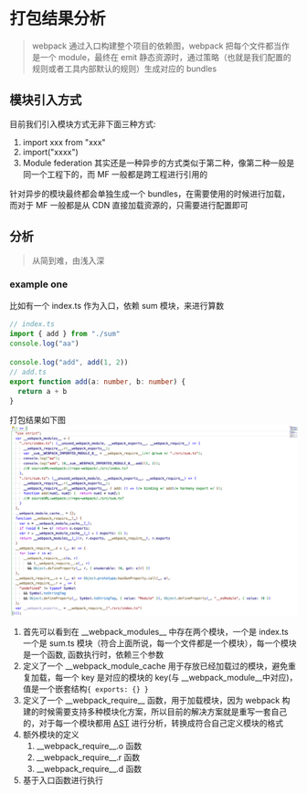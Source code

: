 # 打包结果分析
> webpack 通过入口构建整个项目的依赖图，webpack 把每个文件都当作是一个 module，最终在 emit 静态资源时，通过策略（也就是我们配置的规则或者工具内部默认的规则）生成对应的 bundles

## 模块引入方式
目前我们引入模块方式无非下面三种方式:

1. import xxx from "xxx"
2. import("xxxx") 
3. Module federation 其实还是一种异步的方式类似于第二种，像第二种一般是同一个工程下的，而 MF 一般都是跨工程进行引用的

针对异步的模块最终都会单独生成一个 bundles，在需要使用的时候进行加载，而对于 MF 一般都是从 CDN 直接加载资源的，只需要进行配置即可

## 分析
> 从简到难，由浅入深

### example one
比如有一个 index.ts 作为入口，依赖 sum 模块，来进行算数
```ts
// index.ts
import { add } from "./sum"
console.log("aa")

console.log("add", add(1, 2))
// add.ts
export function add(a: number, b: number) {
  return a + b
}
```
打包结果如下图 ![打包结果](./assets/exampleOne.png "1.png")
1. 首先可以看到在 \_\_webpack_modules\_\_ 中存在两个模块，一个是 index.ts 一个是 sum.ts 模块（符合上面所说，每一个文件都是一个模块），每一个模块是一个函数, 函数执行时，依赖三个参数
2. 定义了一个 __webpack_module_cache 用于存放已经加载过的模块，避免重复加载，每一个 key 是对应的模块的 key(与 \_\_webpack_module\_\_中对应)，值是一个嵌套结构```{ exports: {} }```
3. 定义了一个 \_\_webpack_require\_\_ 函数，用于加载模块，因为 webpack 构建的时候需要支持多种模块化方案，所以目前的解决方案就是重写一套自己的，对于每一个模块都用 [AST](https://astexplorer.net/) 进行分析，转换成符合自己定义模块的格式
4. 额外模块的定义
   1. \_\_webpack_require\_\_.o 函数
   2. \_\_webpack_require\_\_.r 函数
   3. \_\_webpack_require\_\_.d 函数
5. 基于入口函数进行执行

